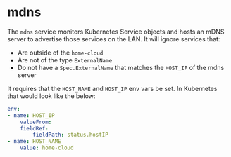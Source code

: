 # mdns

The `mdns` service monitors Kubernetes Service objects and hosts an mDNS server to advertise those services on the LAN. It will ignore services that:
- Are outside of the `home-cloud`
- Are not of the type `ExternalName`
- Do not have a `Spec.ExternalName` that matches the `HOST_IP` of the mdns server

It requires that the `HOST_NAME` and `HOST_IP` env vars be set. In Kubernetes that would look like the below:

```yaml
env:
- name: HOST_IP
    valueFrom:
    fieldRef:
        fieldPath: status.hostIP
- name: HOST_NAME
    value: home-cloud
```
